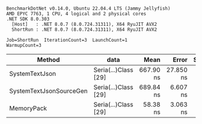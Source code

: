 ```

BenchmarkDotNet v0.14.0, Ubuntu 22.04.4 LTS (Jammy Jellyfish)
AMD EPYC 7763, 1 CPU, 4 logical and 2 physical cores
.NET SDK 8.0.303
  [Host]   : .NET 8.0.7 (8.0.724.31311), X64 RyuJIT AVX2
  ShortRun : .NET 8.0.7 (8.0.724.31311), X64 RyuJIT AVX2

Job=ShortRun  IterationCount=3  LaunchCount=1  
WarmupCount=3  

```
| Method                  | data                 | Mean      | Error     | StdDev   | Min       | Max       | Gen0   | Allocated |
|------------------------ |--------------------- |----------:|----------:|---------:|----------:|----------:|-------:|----------:|
| SystemTextJson          | Seria(...)Class [29] | 667.90 ns | 27.850 ns | 1.527 ns | 666.67 ns | 669.61 ns | 0.0038 |     392 B |
| SystemTextJsonSourceGen | Seria(...)Class [29] | 689.84 ns |  6.607 ns | 0.362 ns | 689.46 ns | 690.19 ns | 0.0048 |     464 B |
| MemoryPack              | Seria(...)Class [29] |  58.38 ns |  3.063 ns | 0.168 ns |  58.25 ns |  58.57 ns | 0.0014 |     120 B |
